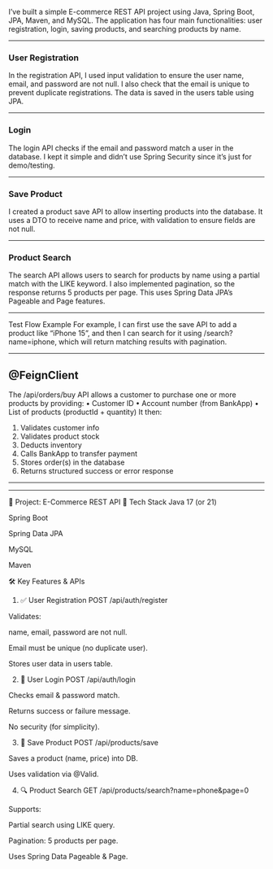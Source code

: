 
I’ve built a simple E-commerce REST API project using Java, Spring Boot, JPA, Maven, and MySQL. The application has four main functionalities: user registration, login, saving products, and searching products by name.
________________________________________
### User Registration
In the registration API, I used input validation to ensure the user name, email, and password are not null. I also check that the email is unique to prevent duplicate registrations. The data is saved in the users table using JPA.
________________________________________
### Login
The login API checks if the email and password match a user in the database. I kept it simple and didn’t use Spring Security since it’s just for demo/testing.
________________________________________
### Save Product
I created a product save API to allow inserting products into the database. It uses a DTO to receive name and price, with validation to ensure fields are not null.
________________________________________
### Product Search
The search API allows users to search for products by name using a partial match with the LIKE keyword. I also implemented pagination, so the response returns 5 products per page. This uses Spring Data JPA’s Pageable and Page<Product> features.
________________________________________

Test Flow Example
For example, I can first use the save API to add a product like “iPhone 15”, and then I can search for it using /search?name=iphone, which will return matching results with pagination. 

---

## @FeignClient

The /api/orders/buy API allows a customer to purchase one or more products by providing:
•	Customer ID
•	Account number (from BankApp)
•	List of products (productId + quantity)
It then:
1.	Validates customer info
2.	Validates product stock
3.	Deducts inventory
4.	Calls BankApp to transfer payment
5.	Stores order(s) in the database
6.	Returns structured success or error response 

---
---

🎯 Project: E-Commerce REST API
🔧 Tech Stack
Java 17 (or 21)

Spring Boot

Spring Data JPA

MySQL

Maven

🛠️ Key Features & APIs
1. ✅ User Registration
POST /api/auth/register

Validates:

name, email, password are not null.

Email must be unique (no duplicate user).

Stores user data in users table.

2. 🔐 User Login
POST /api/auth/login

Checks email & password match.

Returns success or failure message.

No security (for simplicity).

3. 💾 Save Product
POST /api/products/save

Saves a product (name, price) into DB.

Uses validation via @Valid.

4. 🔍 Product Search
GET /api/products/search?name=phone&page=0

Supports:

Partial search using LIKE query.

Pagination: 5 products per page.

Uses Spring Data Pageable & Page<Product>.



